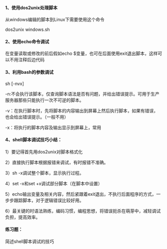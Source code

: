 #### 1、使用dos2unix处理脚本

从windows编辑的脚本到Linux下需要使用这个命令

dos2unix windows.sh

#### 2、使用echo命令调试

在变量读取或修改的前后假如echo $变量，也可在后面使用exit退出脚本，这样可以不用注释后边代码

#### 3、利用bash的参数调试

sh \[-nvx\]

-n:不会执行该脚本，仅查询脚本语法是否有问题，并给出错误提示。可用于生产服务器那些只能执行一次不可逆的脚本。

-v：在执行脚本时，先将脚本的内容输出到屏幕上然后执行脚本，如果有错误，也会给出错误提示。（一般不用）

-x：将执行的脚本内容及输出显示到屏幕上，常用

#### 4、shell脚本调试技巧小结：

1）要记得首先用dos2unix对脚本格式化

2）直接执行脚本根据报错来调试，有时报错不准确。

3）sh -x调试整个脚本，显示执行过程。

4）set -x和set +x调试部分脚本（在脚本中设置）

5）echo输出变量及相关内容，然后紧跟着exit退出，不执行后面程序的方式，一步步跟踪脚本，对于逻辑错误比较好用。

6）最关键的时语法熟练，编码习惯，编程思想，将错误扼杀在萌芽中，减轻调试负担，提高效率。

#### 练习题：

简述shell脚本调试的技巧

